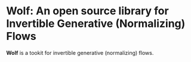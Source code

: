 # Wolf: An open source library for Invertible Generative (Normalizing) Flows

**Wolf** is a tookit for invertible generative (normalizing) flows.

